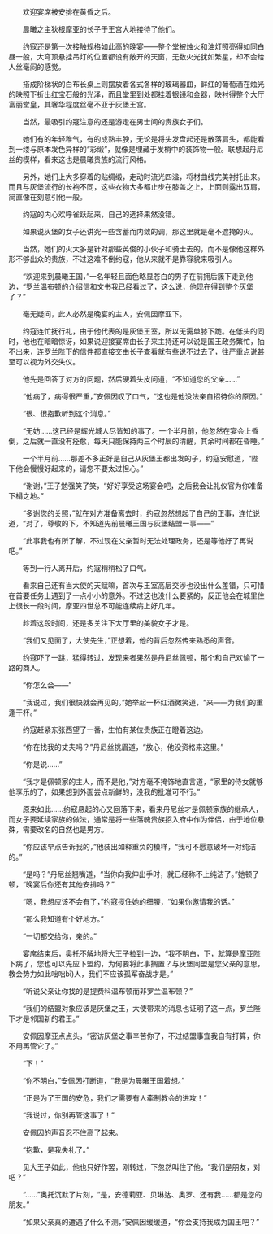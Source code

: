 　　欢迎宴席被安排在黄昏之后。

　　晨曦之主狄根摩亚的长子于王宫大地接待了他们。

　　约寇还是第一次接触规格如此高的晚宴——整个堂被烛火和油灯照亮得如同白昼一般，大穹顶悬挂吊灯的位置都设有敞开的天窗，无数火光犹如繁星，却不会给人丝毫闷的感觉。

　　搭成阶梯状的白布长桌上则摆放着各式各样的玻璃器皿，鲜红的葡萄酒在烛光的映照下折出红宝石般的光泽，而且堂里到处都挂着银镜和金器，映衬得整个大厅富丽堂皇，其奢华程度丝毫不亚于灰堡王宫。

　　当然，最吸引约寇注意的还是游走在男士间的贵族女子们。

　　她们有的年轻稚气，有的成熟丰腴，无论是将头发盘起还是散落肩头，都能看到一缕与原本发色异样的“彩缎”，就像是埋藏于发梢中的装饰物一般。联想起丹尼丝的模样，看来这也是晨曦贵族的流行风格。

　　另外，她们上大多穿着的贴绸缎，走动时流光四溢，将材曲线完美衬托出来。而且与灰堡流行的长袍不同，这些衣物大多都止步在膝盖之上，上面则露出双肩，简直像在刻意引他一般。

　　约寇的内心欢呼雀跃起来，自己的选择果然没错。

　　如果说灰堡的女子还讲究一些含蓄而内敛的调，那这里就是毫不遮掩的火。

　　当然，她们的火大多是针对那些英俊的小伙子和骑士去的，而不是像他这样外形不够出众的贵族，不过这难不倒约寇，他从来就不是靠容貌来吸引人。

　　“欢迎来到晨曦王国，”一名年轻且面色略显苍白的男子在前拥后簇下走到他边，“罗兰温布顿的介绍信和文书我已经看过了，这么说，他现在得到整个灰堡了？”

　　毫无疑问，此人必然是晚宴的主人，安佩因摩亚下。

　　约寇连忙抚行礼，由于他代表的是灰堡王室，所以无需单膝下跪。在低头的同时，他也在暗暗惊讶，如果说迎接宴席由长子来主持还可以说是国王政务繁忙，抽不出来，连罗兰陛下的信件都直接交由长子查看就有些说不过去了，往严重点说甚至可以视为外交失仪。

　　他先是回答了对方的问题，然后硬着头皮问道，“不知道您的父亲……”

　　“他病了，病得很严重，”安佩因叹了口气，“这也是他没法亲自招待你的原因。”

　　“很、很抱歉听到这个消息。”

　　“无妨……这已经是辉光城人尽皆知的事了。一个半月前，他忽然在宴会上昏倒，之后就一直没有痊愈，每天只能保持两三个时辰的清醒，其余时间都在昏睡。”

　　一个半月前……那差不多正好是自己从灰堡王都出发的子，约寇安慰道，“陛下他会慢慢好起来的，请您不要太过担心。”

　　“谢谢，”王子勉强笑了笑，“好好享受这场宴会吧，之后我会让礼仪官为你准备下榻之地。”

　　“多谢您的关照，”就在对方准备离去时，约寇忽然想起了自己的正事，连忙说道，“对了，尊敬的下，不知道先前晨曦王国与灰堡结盟一事——”

　　“此事我也有所了解，不过现在父亲暂时无法处理政务，还是等他好了再说吧。”

　　等到一行人离开后，约寇稍稍松了口气。

　　看来自己还有当大使的天赋嘛，首次与王室高层交涉也没出什么差错，只可惜在首要任务上遇到了一点小小的意外。不过这也没什么要紧的，反正他会在城里住上很长一段时间，摩亚四世总不可能连续病上好几年。

　　趁着这段时间，还是多关注下大厅里的美貌女子才是。

　　“我们又见面了，大使先生，”正想着，他的背后忽然传来熟悉的声音。

　　约寇吓了一跳，猛得转过，发现来者果然是丹尼丝佩顿，那个和自己欢愉了一路的商人。

　　“你怎么会——”

　　“我说过，我们很快就会再见的。”她举起一杯红酒微笑道，“来——为我们的重逢干杯。”

　　约寇赶紧东张西望了一番，生怕有某位贵族正在瞪着这边。

　　“你在找我的丈夫吗？”丹尼丝挑眉道，“放心，他没资格来这里。”

　　“你是说……”

　　“我才是佩顿家的主人，而不是他，”对方毫不掩饰地直言道，“家里的侍女就够他享乐的了，如果想到外面尝点新鲜的，没我的批准可不行。”

　　原来如此……约寇悬起的心又回落下来，看来丹尼丝才是佩顿家族的继承人，而女子要延续家族的做法，通常是将一些落魄贵族招入府中作为伴侣，由于地位悬殊，需要改名的自然也是男方。

　　“你应该早点告诉我的，”他装出如释重负的模样，“我可不愿意破坏一对纯洁的。”

　　“是吗？”丹尼丝翘嘴道，“当你向我伸出手时，就已经称不上纯洁了。”她顿了顿，“晚宴后你还有其他安排吗？”

　　“嗯，我想应该不会有了，”约寇揽住她的细腰，“如果你邀请我的话。”

　　“那么我知道有个好地方。”

　　“一切都交给你，亲的。”

　　宴席结束后，奥托不解地将大王子拉到一边，“我不明白，下，就算是摩亚陛下病了，您也可以先应下盟约，为何要将此事搁置？与灰堡同盟是您父亲的意思，教会势力如此咄咄bī)人，我们不应该孤军奋战才是。”

　　“听说父亲让你找的是提费科温布顿而非罗兰温布顿？”

　　“我们的结盟对象应该是灰堡之王，大使带来的消息也证明了这一点，罗兰陛下才是邻国新的君王。”

　　安佩因摩亚点点头，“密访灰堡之事辛苦你了，不过结盟事宜我自有打算，你不用再管它了。”

　　“下！”

　　“你不明白，”安佩因打断道，“我是为晨曦王国着想。”

　　“正是为了王国的安危，我们才需要有人牵制教会的进攻！”

　　“我说过，你别再管这事了！”

　　安佩因的声音忍不住高了起来。

　　“抱歉，是我失礼了。”

　　见大王子如此，他也只好作罢，刚转过，下忽然叫住了他，“我们是朋友，对吧？”

　　“……”奥托沉默了片刻，“是，安德莉亚、贝琳达、奥罗、还有我……都是您的朋友。”

　　“如果父亲真的遭遇了什么不测，”安佩因缓缓道，“你会支持我成为国王吧？”
